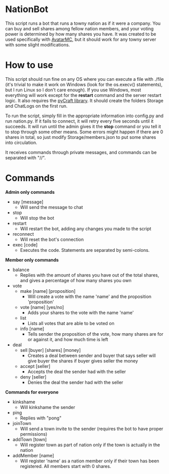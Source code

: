 # NationBot

This script runs a bot that runs a towny nation as if it were a company. You can buy and sell shares among fellow nation members, and your voting power is determined by how many shares you have. It was created to be used specifically with [AvatarMC](https://www.avatarmc.com), but it should work for any towny server with some slight modifications.

# How to use

This script should run fine on any OS where you can execute a file with ./file (it's trivial to make it work on Windows (look for the os.execv() statements), but I run Linux so I don't care enough). If you use Windows, most everything will work except for the **restart** command and the server restart logic. It also requires the [pyCraft library](https://github.com/ammaraskar/pycraft). It should create the folders Storage and ChatLogs on the first run.

To run the script, simply fill in the appropriate information into config.py and run nation.py. If it fails to connect, it will retry every five seconds until it succeeds. It will run until the admin gives it the **stop** command or you tell it to stop through some other means. Some errors might happen if there are 0 shares in total, so just modify Storage/members.json to put some shares into circulation.

It receives commands through private messages, and commands can be separated with "//".

# Commands

**Admin only commands**
- say [message]
  - Will send the message to chat
- stop
  - Will stop the bot
- restart
  - Will restart the bot, adding any changes you made to the script
- reconnect
  - Will reset the bot's connection
- exec [code]
  - Executes the code. Statements are separated by semi-colons.

**Member only commands**
- balance
  - Replies with the amount of shares you have out of the total shares, and gives a percentage of how many shares you own
- vote
  - make [name] [proposition]
    - Will create a vote with the name 'name' and the proposition 'proposition'
  - vote [name] [yes/no]
    - Adds your shares to the vote with the name 'name'
  - list
    - Lists all votes that are able to be voted on
  - info [name]
    - Tells sender the proposition of the vote, how many shares are for or against it, and how much time is left
- deal
  - sell [buyer] [shares] [money]
    - Creates a deal between sender and buyer that says seller will give buyer the shares if buyer gives seller the money
  - accept [seller]
    - Accepts the deal the sender had with the seller
  - deny [seller]
    - Denies the deal the sender had with the seller
    
**Commands for everyone**
- kinkshame
  - Will kinkshame the sender
- ping
  - Replies with "pong"
- joinTown
  - Will send a town invite to the sender (requires the bot to have proper permissions)
- addTown [town]
  - Will register town as part of nation only if the town is actually in the nation
- addMember [name]
  - Will register 'name' as a nation member only if their town has been registered. All members start with 0 shares.
